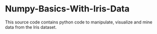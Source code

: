 # Numpy-Basics-With-Iris-Data
This source code contains python code to manipulate, visualize and mine data from the Iris dataset.
